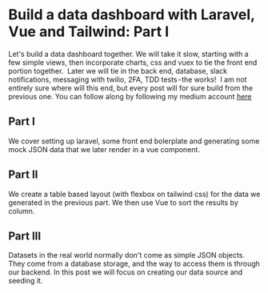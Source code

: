 # Build a data dashboard with Laravel, Vue and Tailwind: Part I
Let's build a data dashboard together. 
We will take it slow, starting with a few simple views, then incorporate charts, css  and vuex to tie the front end portion together. 
Later we will tie in the back end, database, slack notifications, messaging with twilio, 2FA, TDD tests - the works! 
I am not entirely sure where will this end, but every post will for sure build from the previous one.
You can follow along by following my medium account [here](https://medium.com/@alex.orrantia "Alex Orrantia - Medium")

## Part I
We cover setting up laravel, some front end bolerplate and generating some mock JSON data that we later render in a vue component.

## Part II
We create a table based layout (with flexbox on tailwind css) for the data we generated in the previous part. We then use Vue to sort the results by column. 

## Part III
Datasets in the real world normally don't come as simple JSON objects. They come from a database storage, and the way to access them is through our backend.
In this post we will focus on creating our data source and seeding it.

